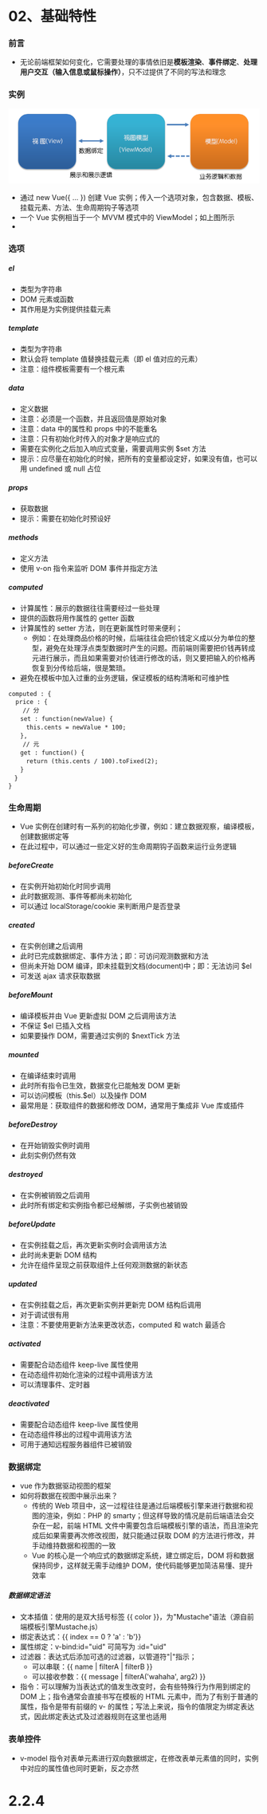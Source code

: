 # 02、基础特性

### 前言
+ 无论前端框架如何变化，它需要处理的事情依旧是**模板渲染**、**事件绑定**、**处理用户交互（输入信息或鼠标操作）**，只不过提供了不同的写法和理念

### 实例
![ViewModel](01.png)
+ 通过 new Vue({ ... }) 创建 Vue 实例；传入一个选项对象，包含数据、模板、挂载元素、方法、生命周期钩子等选项
+ 一个 Vue 实例相当于一个 MVVM 模式中的 ViewModel；如上图所示
+ 

### 选项

##### el 
+ 类型为字符串
+ DOM 元素或函数
+ 其作用是为实例提供挂载元素

##### template 
+ 类型为字符串
+ 默认会将 template 值替换挂载元素（即 el 值对应的元素）
+ 注意：组件模板需要有一个根元素

##### data 
+ 定义数据
+ 注意：必须是一个函数，并且返回值是原始对象
+ 注意：data 中的属性和 props 中的不能重名
+ 注意：只有初始化时传入的对象才是响应式的
+ 需要在实例化之后加入响应式变量，需要调用实例 $set 方法
+ 提示：应尽量在初始化的时候，把所有的变量都设定好，如果没有值，也可以用 undefined 或 null 占位

##### props
+ 获取数据
+ 提示：需要在初始化时预设好

##### methods
+ 定义方法
+ 使用 v-on 指令来监听 DOM 事件并指定方法

##### computed
+ 计算属性：展示的数据往往需要经过一些处理
+ 提供的函数将用作属性的 getter 函数
+ 计算属性的 setter 方法，则在更新属性时带来便利；
  + 例如：在处理商品价格的时候，后端往往会把价钱定义成以分为单位的整型，避免在处理浮点类型数据时产生的问题。而前端则需要把价钱再转成元进行展示，而且如果需要对价钱进行修改的话，则又要把输入的价格再恢复到分传给后端，很是繁琐。
+ 避免在模板中加入过重的业务逻辑，保证模板的结构清晰和可维护性
```
computed : {
  price : {
    // 分
　　set : function(newValue) {
　　　this.cents = newValue * 100;
　　},
    // 元
　　get : function() {
　　　return (this.cents / 100).toFixed(2);
　　}
　}
}
```

### 生命周期
+ Vue 实例在创建时有一系列的初始化步骤，例如：建立数据观察，编译模板，创建数据绑定等
+ 在此过程中，可以通过一些定义好的生命周期钩子函数来运行业务逻辑

##### beforeCreate
+ 在实例开始初始化时同步调用
+ 此时数据观测、事件等都尚未初始化
+ 可以通过 localStorage/cookie 来判断用户是否登录

##### created
+ 在实例创建之后调用
+ 此时已完成数据绑定、事件方法；即：可访问观测数据和方法
+ 但尚未开始 DOM 编译，即未挂载到文档(document)中；即：无法访问 $el
+ 可发送 ajax 请求获取数据

##### beforeMount
+ 编译模板并由 Vue 更新虚拟 DOM 之后调用该方法
+ 不保证 $el 已插入文档
+ 如果要操作 DOM，需要通过实例的 $nextTick 方法

##### mounted
+ 在编译结束时调用
+ 此时所有指令已生效，数据变化已能触发 DOM 更新
+ 可以访问模板（this.$el）以及操作 DOM
+ 最常用是：获取组件的数据和修改 DOM，通常用于集成非 Vue 库或插件

##### beforeDestroy
+ 在开始销毁实例时调用
+ 此刻实例仍然有效

##### destroyed
+ 在实例被销毁之后调用
+ 此时所有绑定和实例指令都已经解绑，子实例也被销毁

##### beforeUpdate
+ 在实例挂载之后，再次更新实例时会调用该方法
+ 此时尚未更新 DOM 结构
+ 允许在组件呈现之前获取组件上任何观测数据的新状态

##### updated
+ 在实例挂载之后，再次更新实例并更新完 DOM 结构后调用
+ 对于调试很有用
+ 注意：不要使用更新方法来更改状态，computed 和 watch 最适合

##### activated
+ 需要配合动态组件 keep-live 属性使用
+ 在动态组件初始化渲染的过程中调用该方法
+ 可以清理事件、定时器

##### deactivated
+ 需要配合动态组件 keep-live 属性使用
+ 在动态组件移出的过程中调用该方法
+ 可用于通知远程服务器组件已被销毁

### 数据绑定
+ vue 作为数据驱动视图的框架
+ 如何将数据在视图中展示出来？
  + 传统的 Web 项目中，这一过程往往是通过后端模板引擎来进行数据和视图的渲染，例如：PHP 的 smarty；但这样导致的情况是前后端语法会交杂在一起，前端 HTML 文件中需要包含后端模板引擎的语法，而且渲染完成后如果需要再次修改视图，就只能通过获取 DOM 的方法进行修改，并手动维持数据和视图的一致
  + Vue 的核心是一个响应式的数据绑定系统，建立绑定后，DOM 将和数据保持同步，这样就无需手动维护 DOM，使代码能够更加简洁易懂、提升效率

##### 数据绑定语法
+ 文本插值：使用的是双大括号标签 {{ color }}，为"Mustache"语法（源自前端模板引擎Mustache.js）
+ 绑定表达式：{{ index == 0 ? 'a' : 'b'}}
+ 属性绑定：v-bind:id="uid" 可简写为 :id="uid"
+ 过滤器：表达式后添加可选的过滤器，以管道符"|"指示；
  + 可以串联：{{ name | filterA | filterB }}
  + 可以接收参数：{{ message | filterA('wahaha', arg2) }}
+ 指令：可以理解为当表达式的值发生改变时，会有些特殊行为作用到绑定的 DOM 上；指令通常会直接书写在模板的 HTML 元素中，而为了有别于普通的属性，指令是带有前缀的 v- 的属性；写法上来说，指令的值限定为绑定表达式，因此绑定表达式及过滤器规则在这里也适用

### 表单控件
+ v-model 指令对表单元素进行双向数据绑定，在修改表单元素值的同时，实例中对应的属性值也同时更新，反之亦然

# 2.2.4